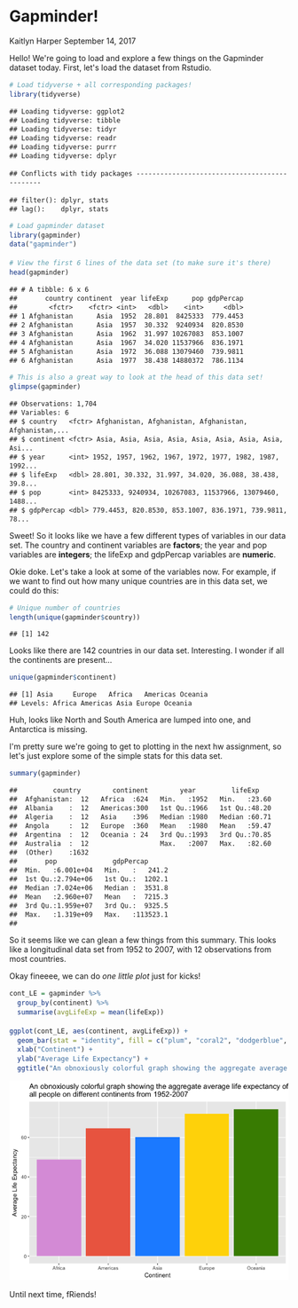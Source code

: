 Gapminder!
================
Kaitlyn Harper
September 14, 2017

Hello! We're going to load and explore a few things on the Gapminder dataset today. First, let's load the dataset from Rstudio.

``` r
# Load tidyverse + all corresponding packages!
library(tidyverse)
```

    ## Loading tidyverse: ggplot2
    ## Loading tidyverse: tibble
    ## Loading tidyverse: tidyr
    ## Loading tidyverse: readr
    ## Loading tidyverse: purrr
    ## Loading tidyverse: dplyr

    ## Conflicts with tidy packages ----------------------------------------------

    ## filter(): dplyr, stats
    ## lag():    dplyr, stats

``` r
# Load gapminder dataset
library(gapminder)
data("gapminder")

# View the first 6 lines of the data set (to make sure it's there)
head(gapminder)
```

    ## # A tibble: 6 x 6
    ##       country continent  year lifeExp      pop gdpPercap
    ##        <fctr>    <fctr> <int>   <dbl>    <int>     <dbl>
    ## 1 Afghanistan      Asia  1952  28.801  8425333  779.4453
    ## 2 Afghanistan      Asia  1957  30.332  9240934  820.8530
    ## 3 Afghanistan      Asia  1962  31.997 10267083  853.1007
    ## 4 Afghanistan      Asia  1967  34.020 11537966  836.1971
    ## 5 Afghanistan      Asia  1972  36.088 13079460  739.9811
    ## 6 Afghanistan      Asia  1977  38.438 14880372  786.1134

``` r
# This is also a great way to look at the head of this data set! 
glimpse(gapminder)
```

    ## Observations: 1,704
    ## Variables: 6
    ## $ country   <fctr> Afghanistan, Afghanistan, Afghanistan, Afghanistan,...
    ## $ continent <fctr> Asia, Asia, Asia, Asia, Asia, Asia, Asia, Asia, Asi...
    ## $ year      <int> 1952, 1957, 1962, 1967, 1972, 1977, 1982, 1987, 1992...
    ## $ lifeExp   <dbl> 28.801, 30.332, 31.997, 34.020, 36.088, 38.438, 39.8...
    ## $ pop       <int> 8425333, 9240934, 10267083, 11537966, 13079460, 1488...
    ## $ gdpPercap <dbl> 779.4453, 820.8530, 853.1007, 836.1971, 739.9811, 78...

Sweet! So it looks like we have a few different types of variables in our data set. The country and continent variables are **factors**; the year and pop variables are **integers**; the lifeExp and gdpPercap variables are **numeric**.

Okie doke. Let's take a look at some of the variables now. For example, if we want to find out how many unique countries are in this data set, we could do this:

``` r
# Unique number of countries
length(unique(gapminder$country))
```

    ## [1] 142

Looks like there are 142 countries in our data set. Interesting. I wonder if all the continents are present...

``` r
unique(gapminder$continent)
```

    ## [1] Asia     Europe   Africa   Americas Oceania 
    ## Levels: Africa Americas Asia Europe Oceania

Huh, looks like North and South America are lumped into one, and Antarctica is missing.

I'm pretty sure we're going to get to plotting in the next hw assignment, so let's just explore some of the simple stats for this data set.

``` r
summary(gapminder)
```

    ##         country        continent        year         lifeExp     
    ##  Afghanistan:  12   Africa  :624   Min.   :1952   Min.   :23.60  
    ##  Albania    :  12   Americas:300   1st Qu.:1966   1st Qu.:48.20  
    ##  Algeria    :  12   Asia    :396   Median :1980   Median :60.71  
    ##  Angola     :  12   Europe  :360   Mean   :1980   Mean   :59.47  
    ##  Argentina  :  12   Oceania : 24   3rd Qu.:1993   3rd Qu.:70.85  
    ##  Australia  :  12                  Max.   :2007   Max.   :82.60  
    ##  (Other)    :1632                                                
    ##       pop              gdpPercap       
    ##  Min.   :6.001e+04   Min.   :   241.2  
    ##  1st Qu.:2.794e+06   1st Qu.:  1202.1  
    ##  Median :7.024e+06   Median :  3531.8  
    ##  Mean   :2.960e+07   Mean   :  7215.3  
    ##  3rd Qu.:1.959e+07   3rd Qu.:  9325.5  
    ##  Max.   :1.319e+09   Max.   :113523.1  
    ## 

So it seems like we can glean a few things from this summary. This looks like a longitudinal data set from 1952 to 2007, with 12 observations from most countries.

Okay fineeee, we can do *one little plot* just for kicks!

``` r
cont_LE = gapminder %>% 
  group_by(continent) %>% 
  summarise(avgLifeExp = mean(lifeExp))
  
ggplot(cont_LE, aes(continent, avgLifeExp)) + 
  geom_bar(stat = "identity", fill = c("plum", "coral2", "dodgerblue", "gold", "chartreuse4")) +
  xlab("Continent") +
  ylab("Average Life Expectancy") + 
  ggtitle("An obnoxiously colorful graph showing the aggregate average life expectancy of \nall people on different continents from 1952-2007")
```

![](hw01_gapminder_files/figure-markdown_github-ascii_identifiers/plot1-1.png)

Until next time, fRiends!

